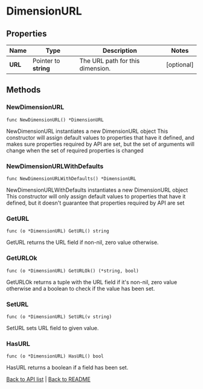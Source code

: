 # DimensionURL

## Properties

Name | Type | Description | Notes
------------ | ------------- | ------------- | -------------
**URL** | Pointer to **string** | The URL path for this dimension. | [optional] 

## Methods

### NewDimensionURL

`func NewDimensionURL() *DimensionURL`

NewDimensionURL instantiates a new DimensionURL object
This constructor will assign default values to properties that have it defined,
and makes sure properties required by API are set, but the set of arguments
will change when the set of required properties is changed

### NewDimensionURLWithDefaults

`func NewDimensionURLWithDefaults() *DimensionURL`

NewDimensionURLWithDefaults instantiates a new DimensionURL object
This constructor will only assign default values to properties that have it defined,
but it doesn't guarantee that properties required by API are set

### GetURL

`func (o *DimensionURL) GetURL() string`

GetURL returns the URL field if non-nil, zero value otherwise.

### GetURLOk

`func (o *DimensionURL) GetURLOk() (*string, bool)`

GetURLOk returns a tuple with the URL field if it's non-nil, zero value otherwise
and a boolean to check if the value has been set.

### SetURL

`func (o *DimensionURL) SetURL(v string)`

SetURL sets URL field to given value.

### HasURL

`func (o *DimensionURL) HasURL() bool`

HasURL returns a boolean if a field has been set.


[Back to API list](../README.md#documentation-for-api-endpoints) | [Back to README](../README.md)

